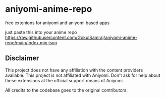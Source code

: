# aniyomi-anime-repo

free extenions for aniyomi and aniyomi based apps

just paste this into your anime repo https://raw.githubusercontent.com/GokulSamraj/aniyomi-anime-repo/main/index.min.json


## Disclaimer

This project does not have any affiliation with the content providers available.
This project is not affiliated with Aniyomi.
Don't ask for help about these extensions at the official support means of Aniyomi.

All credits to the codebase goes to the original contributors.